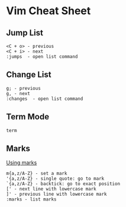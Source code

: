# Vim Cheat Sheet
## Jump List 
```
<C + o> - previous
<C + i> - next
:jumps  - open list command
```
## Change List
```
g; - previous
g, - next
:changes  - open list command
```
## Term Mode
```
term
```
## Marks
[Using marks](https://vim.fandom.com/wiki/Using_marks)
```
m{a,z/A-Z} - set a mark
'{a,z/A-Z} - single quote: go to mark
`{a,z/A-Z} - backtick: go to exact position
[' - next line with lowercase mark
]' - previous line with lowercase mark
:marks - list marks
```